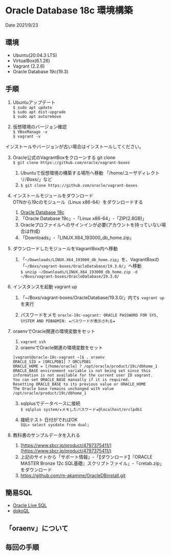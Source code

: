 # Oracle Database 18c 環境構築
Date 2021/9/23

## 環境
* Ubuntu(20.04.3 LTS)  
* VirtualBox(6.1.26)  
* Vagrant (2.2.6)  
* Oracle Database 19c(19.3)  

## 手順
1. Ubuntuアップデート  
`$ sudo apt update`  
`$ sudo apt dist-upgrade`  
`$ sudo apt autoremove`  

2. 仮想環境のバージョン確認  
`$ VBoxManage -v`  
`$ vagrant -v`  

インストールやバージョンが古い場合はインストールしてください。

3. Oracle公式のVagrantBoxをクローンする git clone  
`$ git clone https://github.com/oracle/vagrant-boxes`  
	1. Ubuntuで仮想環境の構築する場所へ移動 「/home/ユーザディレクトリ/Boxs/」など  
	2. `$ git clone https://github.com/oracle/vagrant-boxes`  

4. インストールモジュールをダウンロード  
OTNから19cのモジュール（Linux x86-64）をダウンロードする  
	1. [Oracle Database 19c](https://www.oracle.com/jp/database/technologies/oracle-database-software-downloads.html)  
	2. 「Oracle Database 19c」-「Linux x86-64」-「ZIP(2.8GB)」  
	3. Oracleプロファイルへのサインインが必要(アカウントを持っていない場合は作成)  
	4. 「Downloads」-「LINUX.X64_193000_db_home.zip」  

5. ダウンロードしたモジュールをVagrantBox内へ移動  
	1. 「`~/Downloads/LINUX.X64_193000_db_home.zip`」を、VagrantBoxの「`~/Boxs/vagrant-boxes/OracleDatabase/19.3.0/`」へ移動  
	`$ unzip ~/Downloads/LINUX.X64_193000_db_home.zip -d ~/Boxs/vagrant-boxes/OracleDatabase/19.3.0/`  

6. インスタンスを起動 vagrant up
	1. 「~/Boxs/vagrant-boxes/OracleDatabase/19.3.0/」内で`$ vagrant up`を実行  

	2. パスワードをメモ `oracle-19c-vagrant: ORACLE PASSWORD FOR SYS, SYSTEM AND PDBADMIN: ★パスワードが表示される★`  

7. oraenvでOracle関連の環境変数をセット  
	1. `vagrant ssh`  
	2. oraenvでOracle関連の環境変数をセット  
	```
	[vagrant@oracle-18c-vagrant ~]$ . oraenv
	ORACLE_SID = [ORCLPDB1] ? ORCLPDB1
	ORACLE_HOME = [/home/oracle] ? /opt/oracle/product/19c/dbhome_1
	ORACLE_BASE environment variable is not being set since this
	information is not available for the current user ID vagrant.
	You can set ORACLE_BASE manually if it is required.
	Resetting ORACLE_BASE to its previous value or ORACLE_HOME
	The Oracle base remains unchanged with value /opt/oracle/product/19c/dbhome_1
	```
	3. sqlplusでデータベースに接続  
	`$ sqlplus system/★メモしたパスワード★@localhost/orclpdb1`  
	
	4. 接続テスト 日付がでればOK  
	`SQL> select sysdate from dual;`  

8. 教科書のサンプルデータを入れる
	1. [https://www.sbcr.jp/product/4797375411/](https://www.sbcr.jp/product/4797375411/)
	2. 上記のサイトから「サポート情報」-「【ダウンロード】『ORACLE MASTER Bronze 12c SQL基礎』スクリプトファイル」-「cretab.zip」をダウンロード
	3. https://github.com/m-akamine/OracleDBinstall.git

## 簡易SQL
* [Oracle Live SQL](https://livesql.oracle.com/)  
* [dokoQL](https://dokoql.com/)


## 「oraenv」について

## 毎回の手順


## 